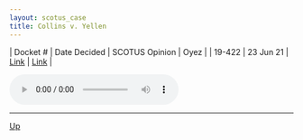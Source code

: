 ```yaml
---
layout: scotus_case
title: Collins v. Yellen
---
```


| Docket # | Date Decided | SCOTUS Opinion | Oyez |
| 19-422 | 23 Jun 21 | [Link](https://www.supremecourt.gov/opinions/20pdf/594us1r55_5468.pdf) | [Link](https://www.oyez.org/cases/2020/19-422) |

<audio controls>
   <source src='./resources/19-422.mp3' type='audio/mpeg'>
</audio>

<object data='./resources/19-422.pdf' type='application/pdf'></object>

---

[Up](./README.md)